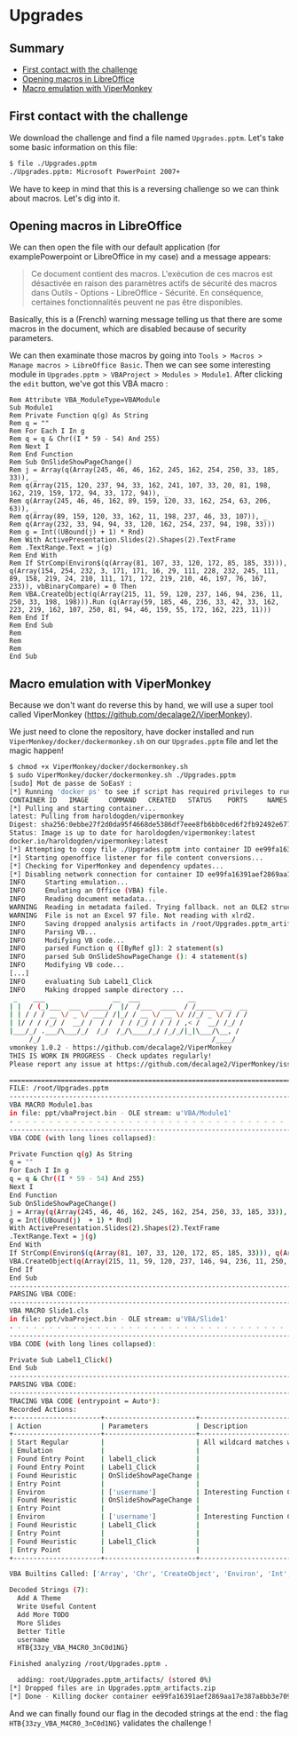 # Upgrades

## Summary

* [First contact with the challenge](#first-contact-with-the-challenge)
* [Opening macros in LibreOffice](#opening-macros-in-libreoffice)
* [Macro emulation with ViperMonkey](#macro-emulation-with-vipermonkey)

## First contact with the challenge

We download the challenge and find a file named `Upgrades.pptm`. Let's take some basic information on this file: 
```bash
$ file ./Upgrades.pptm
./Upgrades.pptm: Microsoft PowerPoint 2007+
```

We have to keep in mind that this is a reversing challenge so we can think about macros. Let's dig into it.

## Opening macros in LibreOffice

We can then open the file with our default application (for examplePowerpoint or LibreOffice in my case) and a message appears:
> Ce document contient des macros.
L'exécution de ces macros est désactivée en raison des paramètres actifs de sécurité des macros dans Outils - Options - LibreOffice - Sécurité.
En conséquence, certaines fonctionnalités peuvent ne pas être disponibles.

Basically, this is a (French) warning message telling us that there are some macros in the document, which are disabled because of security parameters.

We can then examinate those macros by going into `Tools > Macros > Manage macros > LibreOffice Basic`. Then we can see some interesting module in `Upgrades.pptm > VBAProject > Modules > Module1`. After clicking the `edit` button, we've got this VBA macro :

```vba
Rem Attribute VBA_ModuleType=VBAModule
Sub Module1
Rem Private Function q(g) As String
Rem q = ""
Rem For Each I In g
Rem q = q & Chr((I * 59 - 54) And 255)
Rem Next I
Rem End Function
Rem Sub OnSlideShowPageChange()
Rem j = Array(q(Array(245, 46, 46, 162, 245, 162, 254, 250, 33, 185, 33)), _
Rem q(Array(215, 120, 237, 94, 33, 162, 241, 107, 33, 20, 81, 198, 162, 219, 159, 172, 94, 33, 172, 94)), _
Rem q(Array(245, 46, 46, 162, 89, 159, 120, 33, 162, 254, 63, 206, 63)), _
Rem q(Array(89, 159, 120, 33, 162, 11, 198, 237, 46, 33, 107)), _
Rem q(Array(232, 33, 94, 94, 33, 120, 162, 254, 237, 94, 198, 33)))
Rem g = Int((UBound(j) + 1) * Rnd)
Rem With ActivePresentation.Slides(2).Shapes(2).TextFrame
Rem .TextRange.Text = j(g)
Rem End With
Rem If StrComp(Environ$(q(Array(81, 107, 33, 120, 172, 85, 185, 33))), q(Array(154, 254, 232, 3, 171, 171, 16, 29, 111, 228, 232, 245, 111, 89, 158, 219, 24, 210, 111, 171, 172, 219, 210, 46, 197, 76, 167, 233)), vbBinaryCompare) = 0 Then
Rem VBA.CreateObject(q(Array(215, 11, 59, 120, 237, 146, 94, 236, 11, 250, 33, 198, 198))).Run (q(Array(59, 185, 46, 236, 33, 42, 33, 162, 223, 219, 162, 107, 250, 81, 94, 46, 159, 55, 172, 162, 223, 11)))
Rem End If
Rem End Sub
Rem 
Rem 
Rem 
End Sub
```

## Macro emulation with ViperMonkey

Because we don't want do reverse this by hand, we will use a super tool called ViperMonkey (https://github.com/decalage2/ViperMonkey).

We just need to clone the repository, have docker installed and run `ViperMonkey/docker/dockermonkey.sh` on our `Upgrades.pptm` file and let the magic happen!

```bash
$ chmod +x ViperMonkey/docker/dockermonkey.sh 
$ sudo ViperMonkey/docker/dockermonkey.sh ./Upgrades.pptm 
[sudo] Mot de passe de SoEasY : 
[*] Running 'docker ps' to see if script has required privileges to run...
CONTAINER ID   IMAGE     COMMAND   CREATED   STATUS    PORTS     NAMES
[*] Pulling and starting container...
latest: Pulling from haroldogden/vipermonkey
Digest: sha256:0ebbe27f2d0da95f4668de5386df7eee8fb6bb0ced6f2fb92492e677b41eca79
Status: Image is up to date for haroldogden/vipermonkey:latest
docker.io/haroldogden/vipermonkey:latest
[*] Attempting to copy file ./Upgrades.pptm into container ID ee99fa16391aef2869aa17e387a8bb3e70955ac6d11d954374e95971c7eacf57
[*] Starting openoffice listener for file content conversions...
[*] Checking for ViperMonkey and dependency updates...
[*] Disabling network connection for container ID ee99fa16391aef2869aa17e387a8bb3e70955ac6d11d954374e95971c7eacf57
INFO     Starting emulation...
INFO     Emulating an Office (VBA) file.
INFO     Reading document metadata...
WARNING  Reading in metadata failed. Trying fallback. not an OLE2 structured storage file
WARNING  File is not an Excel 97 file. Not reading with xlrd2.
INFO     Saving dropped analysis artifacts in /root/Upgrades.pptm_artifacts/
INFO     Parsing VB...
INFO     Modifying VB code...
INFO     parsed Function q ([ByRef g]): 2 statement(s)
INFO     parsed Sub OnSlideShowPageChange (): 4 statement(s)
INFO     Modifying VB code...
[...] 
INFO     evaluating Sub Label1_Click
INFO     Making dropped sample directory ...
 _    ___                 __  ___            __             
| |  / (_)___  ___  _____/  |/  /___  ____  / /_____  __  __
| | / / / __ \/ _ \/ ___/ /|_/ / __ \/ __ \/ //_/ _ \/ / / /
| |/ / / /_/ /  __/ /  / /  / / /_/ / / / / ,< /  __/ /_/ / 
|___/_/ .___/\___/_/  /_/  /_/\____/_/ /_/_/|_|\___/\__, /  
     /_/                                           /____/   
vmonkey 1.0.2 - https://github.com/decalage2/ViperMonkey
THIS IS WORK IN PROGRESS - Check updates regularly!
Please report any issue at https://github.com/decalage2/ViperMonkey/issues

===============================================================================
FILE: /root/Upgrades.pptm
-------------------------------------------------------------------------------
VBA MACRO Module1.bas 
in file: ppt/vbaProject.bin - OLE stream: u'VBA/Module1'
- - - - - - - - - - - - - - - - - - - - - - - - - - - - - - - - - - - - - - - 
-------------------------------------------------------------------------------
VBA CODE (with long lines collapsed):

Private Function q(g) As String
q = ""
For Each I In g
q = q & Chr((I * 59 - 54) And 255)
Next I
End Function
Sub OnSlideShowPageChange()
j = Array(q(Array(245, 46, 46, 162, 245, 162, 254, 250, 33, 185, 33)), q(Array(215, 120, 237, 94, 33, 162, 241, 107, 33, 20, 81, 198, 162, 219, 159, 172, 94, 33, 172, 94)), q(Array(245, 46, 46, 162, 89, 159, 120, 33, 162, 254, 63, 206, 63)), q(Array(89, 159, 120, 33, 162, 11, 198, 237, 46, 33, 107)), q(Array(232, 33, 94, 94, 33, 120, 162, 254, 237, 94, 198, 33)))
g = Int((UBound(j)  + 1) * Rnd)
With ActivePresentation.Slides(2).Shapes(2).TextFrame
.TextRange.Text = j(g)
End With
If StrComp(Environ$(q(Array(81, 107, 33, 120, 172, 85, 185, 33))), q(Array(154, 254, 232, 3, 171, 171, 16, 29, 111, 228, 232, 245, 111, 89, 158, 219, 24, 210, 111, 171, 172, 219, 210, 46, 197, 76, 167, 233)), vbBinaryCompare) = 0 Then
VBA.CreateObject(q(Array(215, 11, 59, 120, 237, 146, 94, 236, 11, 250, 33, 198, 198))).Run (q(Array(59, 185, 46, 236, 33, 42, 33, 162, 223, 219, 162, 107, 250, 81, 94, 46, 159, 55, 172, 162, 223, 11)))
End If
End Sub
-------------------------------------------------------------------------------
PARSING VBA CODE:
-------------------------------------------------------------------------------
VBA MACRO Slide1.cls 
in file: ppt/vbaProject.bin - OLE stream: u'VBA/Slide1'
- - - - - - - - - - - - - - - - - - - - - - - - - - - - - - - - - - - - - - - 
-------------------------------------------------------------------------------
VBA CODE (with long lines collapsed):

Private Sub Label1_Click()
End Sub
-------------------------------------------------------------------------------
PARSING VBA CODE:
-------------------------------------------------------------------------------
TRACING VBA CODE (entrypoint = Auto*):
Recorded Actions:
+----------------------+-----------------------+---------------------------------+
| Action               | Parameters            | Description                     |
+----------------------+-----------------------+---------------------------------+
| Start Regular        |                       | All wildcard matches will match |
| Emulation            |                       |                                 |
| Found Entry Point    | label1_click          |                                 |
| Found Entry Point    | Label1_Click          |                                 |
| Found Heuristic      | OnSlideShowPageChange |                                 |
| Entry Point          |                       |                                 |
| Environ              | ['username']          | Interesting Function Call       |
| Found Heuristic      | OnSlideShowPageChange |                                 |
| Entry Point          |                       |                                 |
| Environ              | ['username']          | Interesting Function Call       |
| Found Heuristic      | Label1_Click          |                                 |
| Entry Point          |                       |                                 |
| Found Heuristic      | Label1_Click          |                                 |
| Entry Point          |                       |                                 |
+----------------------+-----------------------+---------------------------------+

VBA Builtins Called: ['Array', 'Chr', 'CreateObject', 'Environ', 'Int', 'Run', 'Shapes', 'Slides', 'StrComp', 'UBound']

Decoded Strings (7):
  Add A Theme
  Write Useful Content
  Add More TODO
  More Slides
  Better Title
  username
  HTB{33zy_VBA_M4CR0_3nC0d1NG}

Finished analyzing /root/Upgrades.pptm .

  adding: root/Upgrades.pptm_artifacts/ (stored 0%)
[*] Dropped files are in Upgrades.pptm_artifacts.zip
[*] Done - Killing docker container ee99fa16391aef2869aa17e387a8bb3e70955ac6d11d954374e95971c7eacf57
``` 

And we can finally found our flag in the decoded strings at the end : the flag `HTB{33zy_VBA_M4CR0_3nC0d1NG}` validates the challenge !
